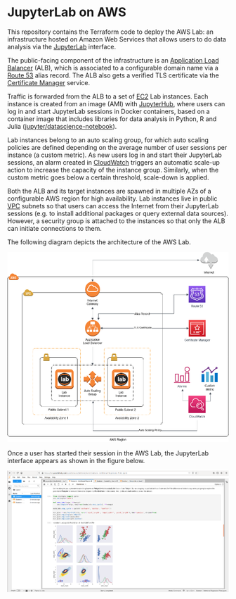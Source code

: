 # JupyterLab on AWS

This repository contains the Terraform code to deploy the AWS Lab: an infrastructure hosted on Amazon Web Services that allows users to do data analysis via the [JupyterLab](https://jupyterlab.readthedocs.io/en/stable/) interface.

The public-facing component of the infrastructure is an [Application Load Balancer](https://docs.aws.amazon.com/elasticloadbalancing/latest/application/introduction.html) (ALB), which is associated to a configurable domain name via a [Route 53](https://aws.amazon.com/route53/) alias record. The ALB also gets a verified TLS certificate via the [Certificate Manager](https://aws.amazon.com/certificate-manager/) service.

Traffic is forwarded from the ALB to a set of [EC2](https://aws.amazon.com/ec2) Lab instances. Each instance is created from an image (AMI) with [JupyterHub](https://jupyter.org/hub), where users can log in and start JupyterLab sessions in Docker containers, based on a container image that includes libraries for data analysis in Python, R and Julia ([jupyter/datascience-notebook](https://hub.docker.com/r/jupyter/datascience-notebook/)).

Lab instances belong to an auto scaling group, for which auto scaling policies are defined depending on the average number of user sessions per instance (a custom metric). As new users log in and start their JupyterLab sessions, an alarm created in [CloudWatch](https://aws.amazon.com/cloudwatch/) triggers an automatic scale-up action to increase the capacity of the instance group. Similarly, when the custom metric goes below a certain threshold, scale-down is applied.

Both the ALB and its target instances are spawned in multiple AZs of a configurable AWS region for high availability. Lab instances live in public [VPC](https://aws.amazon.com/vpc/?vpc-blogs.sort-by=item.additionalFields.createdDate&vpc-blogs.sort-order=desc) subnets so that users can access the Internet from their JupyterLab sessions (e.g. to install additional packages or query external data sources). However, a security group is attached to the instances so that only the ALB can initiate connections to them.

The following diagram depicts the architecture of the AWS Lab.

![AWS Lab architecture](./images/aws-lab.png)

Once a user has started their session in the AWS Lab, the JupyterLab interface appears as shown in the figure below.

![JupyterLab user interface](./images/jupyterlab.png)
